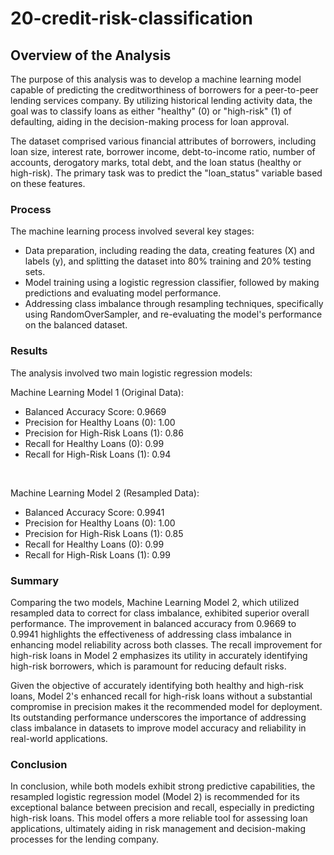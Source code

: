 # 20-credit-risk-classification

## Overview of the Analysis

The purpose of this analysis was to develop a machine learning model capable of predicting the creditworthiness of borrowers for a peer-to-peer lending services company. By utilizing historical lending activity data, the goal was to classify loans as either "healthy" (0) or "high-risk" (1) of defaulting, aiding in the decision-making process for loan approval.

The dataset comprised various financial attributes of borrowers, including loan size, interest rate, borrower income, debt-to-income ratio, number of accounts, derogatory marks, total debt, and the loan status (healthy or high-risk). The primary task was to predict the "loan_status" variable based on these features.

### Process 
The machine learning process involved several key stages:

- Data preparation, including reading the data, creating features (X) and labels (y), and splitting the dataset into 80% training and 20% testing sets.
- Model training using a logistic regression classifier, followed by making predictions and evaluating model performance.
- Addressing class imbalance through resampling techniques, specifically using RandomOverSampler, and re-evaluating the model's performance on the balanced dataset.

### Results

The analysis involved two main logistic regression models:

Machine Learning Model 1 (Original Data):
 - Balanced Accuracy Score: 0.9669
 - Precision for Healthy Loans (0): 1.00
 - Precision for High-Risk Loans (1): 0.86
 - Recall for Healthy Loans (0): 0.99
 - Recall for High-Risk Loans (1): 0.94
<br>

Machine Learning Model 2 (Resampled Data):
 - Balanced Accuracy Score: 0.9941
 - Precision for Healthy Loans (0): 1.00
 - Precision for High-Risk Loans (1): 0.85
 - Recall for Healthy Loans (0): 0.99
 - Recall for High-Risk Loans (1): 0.99

### Summary

Comparing the two models, Machine Learning Model 2, which utilized resampled data to correct for class imbalance, exhibited superior overall performance. The improvement in balanced accuracy from 0.9669 to 0.9941 highlights the effectiveness of addressing class imbalance in enhancing model reliability across both classes. The recall improvement for high-risk loans in Model 2 emphasizes its utility in accurately identifying high-risk borrowers, which is paramount for reducing default risks.

Given the objective of accurately identifying both healthy and high-risk loans, Model 2's enhanced recall for high-risk loans without a substantial compromise in precision makes it the recommended model for deployment. Its outstanding performance underscores the importance of addressing class imbalance in datasets to improve model accuracy and reliability in real-world applications.

### Conclusion
In conclusion, while both models exhibit strong predictive capabilities, the resampled logistic regression model (Model 2) is recommended for its exceptional balance between precision and recall, especially in predicting high-risk loans. This model offers a more reliable tool for assessing loan applications, ultimately aiding in risk management and decision-making processes for the lending company.
 
